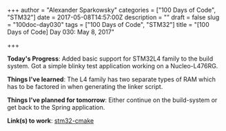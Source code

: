 +++
author = "Alexander Sparkowsky"
categories = ["100 Days of Code", "STM32"]
date = 2017-05-08T14:57:00Z
description = ""
draft = false
slug = "100doc-day030"
tags = ["100 Days of Code", "STM32"]
title = "[100 Days of Code] Day 030: May 8, 2017"

+++

**Today's Progress**: Added basic support for STM32L4 family to the build system. Got a simple blinky test application working on a Nucleo-L476RG.

**Things I've learned**: The L4 family has two separate types of RAM which has to be factored in when generating the linker script.

**Things I've planned for tomorrow**: Either continue on the build-system or get back to the Spring application.

**Link(s) to work**: [stm32-cmake](https://github.com/roamingthings/stm32-cmake/commit/22541f826ad8809e386c182da3c744baac24342a)


